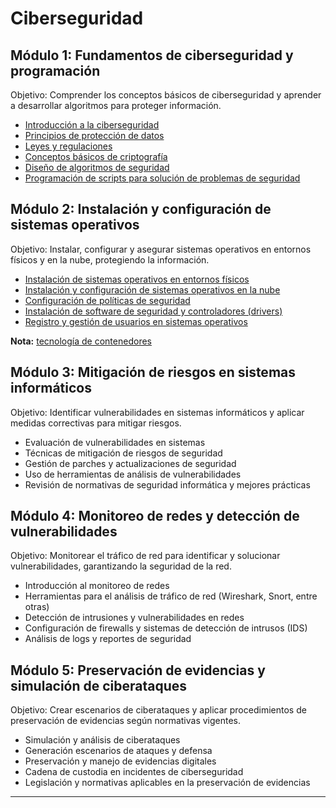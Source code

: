 # Ciberseguridad 
## Módulo 1: Fundamentos de ciberseguridad y programación
Objetivo: Comprender los conceptos básicos de ciberseguridad y aprender a desarrollar algoritmos para proteger información. 
- [Introducción a la ciberseguridad](assets/introduccion.md)
- [Principios de protección de datos](assets/proteccion_datos.md)
- [Leyes y regulaciones](assets/leyes_y_regulaciones.md)
- [Conceptos básicos de criptografía](/assets/criptografia.md) 
- [Diseño de algoritmos de seguridad](/assets/algoritmos_seguridad.md) 
- [Programación de scripts para solución de problemas de seguridad](assets/script_seguridad.md) 

## Módulo 2: Instalación y configuración de sistemas operativos 
Objetivo: Instalar, configurar y asegurar sistemas operativos en entornos físicos y en la nube, protegiendo la información. 
- [Instalación de sistemas operativos en entornos físicos](assets/instalacion_so.md)
- [Instalación y configuración de sistemas operativos en la nube](assets/instalacion_so_cc.md) 
- [Configuración de políticas de seguridad](assets/config_politicas_seguridad.md) 
- [Instalación de software de seguridad y controladores (drivers)](assets/software_seguridad_controladores.md) 
- [Registro y gestión de usuarios en sistemas operativos](assets/registro_gestion_usuarios.md)

**Nota:** [tecnología de contenedores](assets/contenedores.md)

## Módulo 3: Mitigación de riesgos en sistemas informáticos 
Objetivo: Identificar vulnerabilidades en sistemas informáticos y aplicar medidas correctivas para mitigar riesgos. 
- Evaluación de vulnerabilidades en sistemas 
- Técnicas de mitigación de riesgos de seguridad 
- Gestión de parches y actualizaciones de seguridad 
- Uso de herramientas de análisis de vulnerabilidades 
- Revisión de normativas de seguridad informática y mejores prácticas
  
## Módulo 4: Monitoreo de redes y detección de vulnerabilidades 
Objetivo: Monitorear el tráfico de red para identificar y solucionar vulnerabilidades, garantizando la seguridad de la red. 
- Introducción al monitoreo de redes 
- Herramientas para el análisis de tráfico de red (Wireshark, Snort, entre otras) 
- Detección de intrusiones y vulnerabilidades en redes 
- Configuración de firewalls y sistemas de detección de intrusos (IDS) 
- Análisis de logs y reportes de seguridad

## Módulo 5: Preservación de evidencias y simulación de ciberataques
Objetivo: Crear escenarios de ciberataques y aplicar procedimientos de preservación de evidencias según normativas vigentes.

- Simulación y análisis de ciberataques
- Generación escenarios de ataques y defensa
- Preservación y manejo de evidencias digitales
- Cadena de custodia en incidentes de ciberseguridad
- Legislación y normativas aplicables en la preservación de evidencias 
________________________
> 

